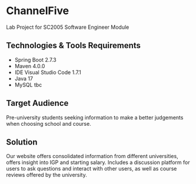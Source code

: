 # ChannelFive
Lab Project for SC2005 Software Engineer Module

## Technologies & Tools Requirements
- Spring Boot 2.7.3
- Maven 4.0.0
- IDE Visual Studio Code 1.7.1
- Java 17
- MySQL tbc

## Target Audience
Pre-university students seeking information to make a better judgements when choosing school and course.

## Solution
Our website offers consolidated information from different universities, offers insight into IGP and starting salary. Includes a discussion platform for users to ask questions and interact with other users, as well as course reviews offered by the university.
